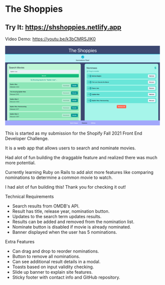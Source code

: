 # The Shoppies

## Try It: https://shshoppies.netlify.app
Video Demo: https://youtu.be/k3bCMRSJlK0

![alt text](https://github.com/samirrh/movieApp/blob/master/example.png?raw=true)

<p>This is started as my submission for the Shopify Fall 2021 Front End Developer Challenge.</p>
<p>It is a web app that allows users to search and nominate movies.</p>
<p>Had alot of fun building the draggable feature and realized there was much more potential.</p>
<p>Currently learning Ruby on Rails to add alot more features like comparing nominations to determine a common movie to watch.</p>
<p>I had alot of fun building this! Thank you for checking it out!</p>

Technical Requirements

<ul>
<li>Search results from OMDB's API.</li>
<li>Result has title, release year, nomination button.</li>
<li>Updates to the search term updates results.</li>
<li>Results can be added and removed from the nomination list.</li>
<li>Nominate button is disabled if movie is already nominated.</li>
<li>Banner displayed when the user has 5 nominations.</li>
</ul>

Extra Features

<ul>
  <li>Can drag and drop to reorder nominations.</li>
  <li>Button to remove all nominations.</li>
  <li>Can see additional result details in a modal.</li>
  <li>Toasts based on input validity checking.</li>
  <li>Slide up banner to explain site features.</li>
  <li>Sticky footer with contact info and GitHub repository.</li>
</ul>
